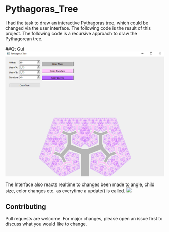 # Pythagoras_Tree
I had the task to draw an interactive Pythagoras tree, which could be changed via the user interface. 
The following code is the result of this project. 
The following code is a recursive approach to draw the Pythagorean tree. 

##Qt Gui
<img src="https://github.com/Dytroxx/Pythagoras_Tree/blob/master/PyTreeGui.PNG" width=640>

The Interface also reacts realtime to changes been made to angle, child size, color changes etc. as everytime a update() is called.
![](https://media.giphy.com/media/9GsqPKUvQnpNQS7k6E/giphy.gif)

## Contributing
Pull requests are welcome. For major changes, please open an issue first to discuss what you would like to change.
